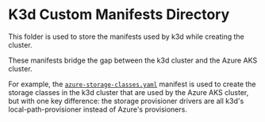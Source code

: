 # K3d Custom Manifests Directory

This folder is used to store the manifests used by k3d while creating the cluster.

These manifests bridge the gap between the k3d cluster and the Azure AKS cluster.

For example, the [`azure-storage-classes.yaml`](azure-storage-classes.yaml) manifest is used to create the storage classes in the k3d cluster that are used by the Azure AKS cluster, but with one key difference: the storage provisioner drivers are all k3d's local-path-provisioner instead of Azure's provisioners.

